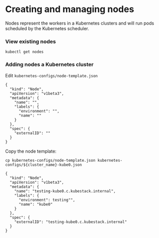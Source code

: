 # Creating and managing nodes

Nodes represent the workers in a Kubernetes clusters and will run pods scheduled by the Kubernetes scheduler.

### View existing nodes

```
kubectl get nodes
```

### Adding nodes a Kubernetes cluster

Edit `kubernetes-configs/node-template.json`

``` 
{
  "kind": "Node",
  "apiVersion": "v1beta3",
  "metadata": {
    "name": "",
    "labels": {
      "environment": "",
      "name": ""
    }
  },
  "spec": {
    "externalID": ""
  }
}
```

Copy the node template:

```
cp kubernetes-configs/node-template.json kubernetes-configs/${cluster_name}-kube0.json
```

```
{
  "kind": "Node",
  "apiVersion": "v1beta3",
  "metadata": {
    "name": "testing-kube0.c.kubestack.internal",
    "labels": {
      "environment": testing"",
      "name": "kube0"
    }
  },
  "spec": {
    "externalID": "testing-kube0.c.kubestack.internal"
  }
}
```
